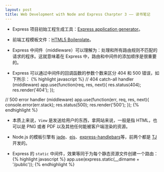 ```yaml
---
layout: post
title: Web Development with Node and Express Charpter 3 —— 读书笔记
---
```


* Express 项目初始工程生成工具：[Express application generator](http://expressjs.com/en/starter/generator.html)。

* 前端工程模板文件：[HTML5 Boilerplate](https://html5boilerplate.com/)。

* Express 中间件（middleware）可以理解为：处理和所有路由规则不匹配的请求的程序。这就意味着在 Express 中，路由和中间件的添加顺序是很重要的。

* Express 可以通过中间件的回调函数的参数个数来区分 404 和 500 错误，如下所示：
{% highlight javascript %}
// 404 catch-all handler (middleware)
app.use(function(req, res, next){
  res.status(404);
  res.render('404');
});

// 500 error handler (middleware)
app.use(function(err, req, res, next){
  console.error(err.stack);
  res.status(500);
  res.render('500');
});
{% endhighlight %}

* 本质上来说，`View` 是发送给用户的东西，拿网站来说，一般是指 HTML，也可以是 PNG 或者 PDF 以及其他任何能被客户端渲染的资源。

* Node.js 的模板引擎有 [jade](http://jade-lang.com/)、[ejs](https://github.com/tj/ejs)、[express-handlebars](https://github.com/ericf/express-handlebars)等，前两个都是 [TJ](https://github.com/tj) 开发的。

* Express 的 `static` 中间件，效果等同于为每个静态资源文件创建一个路由：
{% highlight javascript %}
app.use(express.static(__dirname + '/public'));
{% endhighlight %}

